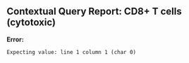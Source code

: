 ## Contextual Query Report: CD8+ T cells (cytotoxic)

**Error:**
```
Expecting value: line 1 column 1 (char 0)
```